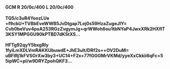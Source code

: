 #### GCM R 20/0c/400 L 20/0c/400
**TQ5/c3uR4YoozLUe**<br/>**+f9cbU+TVBbEveWWB5JvDtgap7Lej0s59HzaZugeJIY=**<br/>**Cvb0beVuv4psA253RGzZvgymJg+qrWWoh6ou1tbNYaP4JwxXRk2HXflT3KSY1MPGGU90kPTBD7dKStXS...**<br/><br/>
**HFTg92qyY5bxgRly**<br/>**1fyiLmXDLVmRAKKUbuwdE+JhE3ult/DRf2s++OV2DuM=**<br/>**uBFIRj1kFVSOrXw3by3+UC14+F2x+77fGGGMrVKMd/yyeXxCkkii6qFc+55ipWC+pI/w9DRYZpohQKF3...**